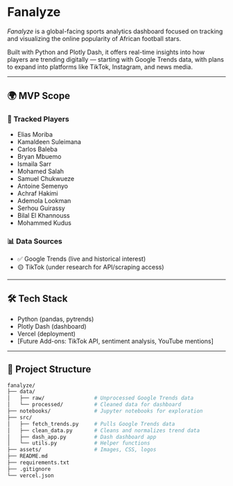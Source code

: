 # Fanalyze

*Fanalyze* is a global-facing sports analytics dashboard focused on tracking and visualizing the online popularity of African football stars.

Built with Python and Plotly Dash, it offers real-time insights into how players are trending digitally — starting with Google Trends data, with plans to expand into platforms like TikTok, Instagram, and news media.

---

## 🌍 MVP Scope

### 🎯 Tracked Players
- Elias Moriba
- Kamaldeen Suleimana
- Carlos Baleba
- Bryan Mbuemo
- Ismaila Sarr
- Mohamed Salah
- Samuel Chukwueze
- Antoine Semenyo
- Achraf Hakimi
- Ademola Lookman
- Serhou Guirassy
- Bilal El Khannouss
- Mohammed Kudus

### 📊 Data Sources
- ✅ Google Trends (live and historical interest)
- 🟡 TikTok (under research for API/scraping access)

---

## 🛠 Tech Stack

- Python (pandas, pytrends)
- Plotly Dash (dashboard)
- Vercel (deployment)
- [Future Add-ons: TikTok API, sentiment analysis, YouTube mentions]

---

## 📁 Project Structure

```bash
fanalyze/
├── data/
│   ├── raw/                # Unprocessed Google Trends data
│   └── processed/          # Cleaned data for dashboard
├── notebooks/              # Jupyter notebooks for exploration
├── src/
│   ├── fetch_trends.py     # Pulls Google Trends data
│   ├── clean_data.py       # Cleans and normalizes trend data
│   ├── dash_app.py         # Dash dashboard app
│   └── utils.py            # Helper functions
├── assets/                 # Images, CSS, logos
├── README.md
├── requirements.txt
├── .gitignore
└── vercel.json